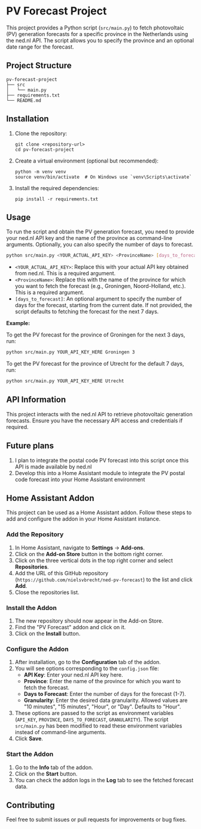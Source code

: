 # PV Forecast Project

This project provides a Python script (`src/main.py`) to fetch photovoltaic (PV) generation forecasts for a specific province in the Netherlands using the ned.nl API. The script allows you to specify the province and an optional date range for the forecast.

## Project Structure

```
pv-forecast-project
├── src
│   └── main.py
├── requirements.txt
└── README.md
```

## Installation

1. Clone the repository:
   ```
   git clone <repository-url>
   cd pv-forecast-project
   ```

2. Create a virtual environment (optional but recommended):
   ```
   python -m venv venv
   source venv/bin/activate  # On Windows use `venv\Scripts\activate`
   ```

3. Install the required dependencies:
   ```
   pip install -r requirements.txt
   ```

## Usage

To run the script and obtain the PV generation forecast, you need to provide your ned.nl API key and the name of the province as command-line arguments. Optionally, you can also specify the number of days to forecast.

```bash
python src/main.py <YOUR_ACTUAL_API_KEY> <ProvinceName> [days_to_forecast]
```

*   `<YOUR_ACTUAL_API_KEY>`: Replace this with your actual API key obtained from ned.nl. This is a required argument.
*   `<ProvinceName>`: Replace this with the name of the province for which you want to fetch the forecast (e.g., Groningen, Noord-Holland, etc.). This is a required argument.
*   `[days_to_forecast]`: An optional argument to specify the number of days for the forecast, starting from the current date. If not provided, the script defaults to fetching the forecast for the next 7 days.

**Example:**

To get the PV forecast for the province of Groningen for the next 3 days, run:

```bash
python src/main.py YOUR_API_KEY_HERE Groningen 3
```

To get the PV forecast for the province of Utrecht for the default 7 days, run:

```bash
python src/main.py YOUR_API_KEY_HERE Utrecht
```

## API Information

This project interacts with the ned.nl API to retrieve photovoltaic generation forecasts. Ensure you have the necessary API access and credentials if required.

## Future plans

1. I plan to integrate the postal code PV forecast into this script once this API is made available by ned.nl
2. Develop this into a Home Assistant module to integrate the PV postal code forecast into your Home Assistant environment

## Home Assistant Addon

This project can be used as a Home Assistant addon. Follow these steps to add and configure the addon in your Home Assistant instance.

### Add the Repository

1. In Home Assistant, navigate to **Settings** -> **Add-ons**.
2. Click on the **Add-on Store** button in the bottom right corner.
3. Click on the three vertical dots in the top right corner and select **Repositories**.
4. Add the URL of this GitHub repository (`https://github.com/nielsvbrecht/ned-pv-forecast`) to the list and click **Add**.
5. Close the repositories list.

### Install the Addon

1. The new repository should now appear in the Add-on Store.
2. Find the "PV Forecast" addon and click on it.
3. Click on the **Install** button.

### Configure the Addon

1. After installation, go to the **Configuration** tab of the addon.
2. You will see options corresponding to the `config.json` file:
    - **API Key**: Enter your ned.nl API key here.
    - **Province**: Enter the name of the province for which you want to fetch the forecast.
    - **Days to Forecast**: Enter the number of days for the forecast (1-7).
    - **Granularity**: Enter the desired data granularity. Allowed values are "10 minutes", "15 minutes", "Hour", or "Day". Defaults to "Hour".
3. These options are passed to the script as environment variables (`API_KEY`, `PROVINCE`, `DAYS_TO_FORECAST`, `GRANULARITY`). The script `src/main.py` has been modified to read these environment variables instead of command-line arguments.
4. Click **Save**.

### Start the Addon

1. Go to the **Info** tab of the addon.
2. Click on the **Start** button.
3. You can check the addon logs in the **Log** tab to see the fetched forecast data.

## Contributing

Feel free to submit issues or pull requests for improvements or bug fixes.